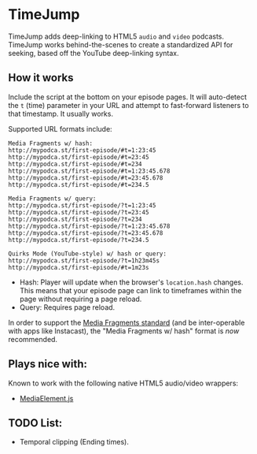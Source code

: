 TimeJump
========

TimeJump adds deep-linking to HTML5 `audio` and `video` podcasts. TimeJump works behind-the-scenes to create a standardized API for seeking, based off the YouTube deep-linking syntax.

## How it works
Include the script at the bottom on your episode pages. It will auto-detect the `t` (time) parameter in your URL and attempt to fast-forward listeners to that timestamp. It usually works.

Supported URL formats include:

    Media Fragments w/ hash:
    http://mypodca.st/first-episode/#t=1:23:45
    http://mypodca.st/first-episode/#t=23:45
    http://mypodca.st/first-episode/#t=234
    http://mypodca.st/first-episode/#t=1:23:45.678
    http://mypodca.st/first-episode/#t=23:45.678
    http://mypodca.st/first-episode/#t=234.5

    Media Fragments w/ query:
    http://mypodca.st/first-episode/?t=1:23:45
    http://mypodca.st/first-episode/?t=23:45
    http://mypodca.st/first-episode/?t=234
    http://mypodca.st/first-episode/?t=1:23:45.678
    http://mypodca.st/first-episode/?t=23:45.678
    http://mypodca.st/first-episode/?t=234.5

    Quirks Mode (YouTube-style) w/ hash or query:
    http://mypodca.st/first-episode/?t=1h23m45s
    http://mypodca.st/first-episode/#t=1m23s        

- Hash: Player will update when the browser's `location.hash` changes. This means that your episode page can link to timeframes within the page without requiring a page reload.
- Query: Requires page reload.

In order to support the [Media Fragments standard](http://www.w3.org/TR/2012/PR-media-frags-20120315/) (and be inter-operable with apps like Instacast), the "Media Fragments w/ hash" format is *now* recommended.

## Plays nice with:
Known to work with the following native HTML5 audio/video wrappers:

- [MediaElement.js](http://mediaelementjs.com)

## TODO List:
- Temporal clipping (Ending times).
